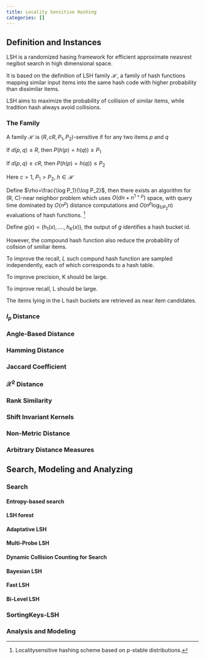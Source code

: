 ```yaml
---
title: Locality Sensitive Hashing
categories: []
---
```


## Definition and Instances

LSH is a randomized hasing framework for efficient approximate neasrest negibot search in high dimensional space.

It is based on the definition of LSH family $\mathcal{H}$, a family of hash functions mapping similar input items into the same hash code with higher probability than dissimilar items.

LSH aims to maximize the probability of collision of similar items, while tradition hash always avoid collisions.

### The Family

A family $\mathcal{H}$ is $(R, cR, P_1, P_2)$-sensitive if for any two items $p$ and $q$

If $d(p, q)\le R$, then $P(h(p)=h(q))\ge P_1​$

If $d(p, q)\ge cR$, then $P(h(p)=h(q))\le P_2$

Here $c>1$, $P_1>P_2$, $h\in\mathcal{H}$

Define $\rho=\frac{\log P_1}{\log P_2}$, then there exists an algorithm for (R, C)-near neighbor problem which uses $O(dn+n^{1+\rho})$ space, with query time dominated by $O(n^{\rho})$ distance computations and $O(n^{\rho}\log_{1/P_2}n)$ evaluations of hash functions. [^fn1]

[^fn1]: Localitysensitive hashing scheme based on p-stable distributions.

Define $g(x)=(h_1(x), ...., h_K(x))$, the output of $g$ identifies a hash bucket id.

However, the compound hash function also reduce the probability of collsion of smiliar items.

To improve the recall, $L$ such compund hash function are sampled independently, each of which corresponds to a hash table.



To improve precision, K should be large.

To improve recall, L should be large.

The items lying in the L hash buckets are retrieved as near item candidates.

### $l_p$ Distance

### Angle-Based Distance

### Hamming Distance

### Jaccard Coefficient

### $\mathcal{X}^2$ Distance

### Rank Similarity

### Shift Invariant Kernels

### Non-Metric Distance

### Arbitrary Distance Measures

## Search, Modeling and Analyzing

### Search

#### Entropy-based search

#### LSH forest

#### Adaptative LSH

#### Multi-Probe LSH





[^multi-probe-lsh]: Q. Lv, W. Josephson, Z. Wang, M. Charikar, and K. Li. Multiprobe lsh: Efﬁcient indexing for high-dimensional similarity search. In VLDB, pages 950–961, 2007. 3, 8

#### Dynamic Collision Counting for Search

#### Bayesian LSH

#### Fast LSH

#### Bi-Level LSH

### SortingKeys-LSH

### Analysis and Modeling

